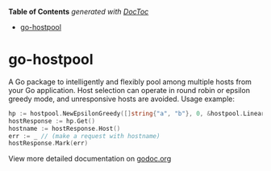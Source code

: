 <!-- START doctoc generated TOC please keep comment here to allow auto update -->
<!-- DON'T EDIT THIS SECTION, INSTEAD RE-RUN doctoc TO UPDATE -->
**Table of Contents**  *generated with [DocToc](https://github.com/thlorenz/doctoc)*

- [go-hostpool](#go-hostpool)

<!-- END doctoc generated TOC please keep comment here to allow auto update -->

go-hostpool
===========

A Go package to intelligently and flexibly pool among multiple hosts from your Go application.
Host selection can operate in round robin or epsilon greedy mode, and unresponsive hosts are
avoided.
Usage example:

```go
hp := hostpool.NewEpsilonGreedy([]string{"a", "b"}, 0, &hostpool.LinearEpsilonValueCalculator{})
hostResponse := hp.Get()
hostname := hostResponse.Host()
err := _ // (make a request with hostname)
hostResponse.Mark(err)
```

View more detailed documentation on [godoc.org](http://godoc.org/github.com/bitly/go-hostpool)
